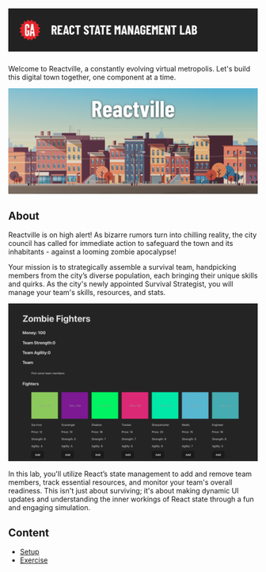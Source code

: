 # ![React State Management Lab](../assets/hero.png)

Welcome to Reactville, a constantly evolving virtual metropolis. Let's build this digital town together, one component at a time.

![Reactville Banner](../assets/reactville.png)

## About

Reactville is on high alert! As bizarre rumors turn into chilling reality, the city council has called for immediate action to safeguard the town and its inhabitants - against a looming zombie apocalypse!

Your mission is to strategically assemble a survival team, handpicking members from the city’s diverse population, each bringing their unique skills and quirks. As the city's newly appointed Survival Strategist, you will manage your team's skills, resources, and stats.

![Solution UI](../assets/solution-ui.png)

In this lab, you'll utilize React’s state management to add and remove team members, track essential resources, and monitor your team's overall readiness. This isn't just about surviving; it's about making dynamic UI updates and understanding the inner workings of React state through a fun and engaging simulation.

## Content

- [Setup](../setup/README.md)
- [Exercise](../exercise/README.md)
